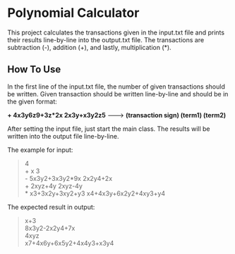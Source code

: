 # Polynomial Calculator
This project calculates the transactions given in the input.txt file and prints their results line-by-line into the output.txt file.
The transactions are subtraction (-), addition (+), and lastly, multiplication (*).
## How To Use
In the first line of the input.txt file, the number of given transactions should be written.
Given transaction should be written line-by-line and should be in the given format:

**\+ 4x3y6z9+3z*2x 2x3y+x3y2z5**  --->  **(transaction sign) (term1) (term2)**

After setting the input file, just start the main class. The results will be written into the output file line-by-line.

The example for input:
> 4\
> \+ x 3\
> \- 5x3y2+3x3y2*9x 2x2y4+2x\
> \+ 2xyz+4y 2xyz-4y\
> \* x3+3x2y+3xy2+y3 x4+4x3y+6x2y2+4xy3+y4

The expected result in output:
> x+3\
> 8x3y2-2x2y4+7x\
> 4xyz\
> x7+4x6y+6x5y2+4x4y3+x3y4

